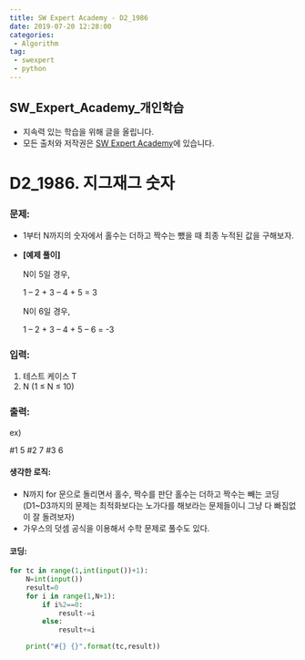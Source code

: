```yaml
---
title: SW Expert Academy - D2_1986
date: 2019-07-20 12:28:00
categories:
 - Algorithm
tag:
 - swexpert
 - python
---
```


## SW_Expert_Academy_개인학습

- 지속력 있는 학습을 위해 글을 올립니다.
- 모든 출처와 저작권은 [SW Expert Academy][출처]에 있습니다.



# D2_1986. 지그재그 숫자

### 문제:

- 1부터 N까지의 숫자에서 홀수는 더하고 짝수는 뺐을 때 최종 누적된 값을 구해보자.

- **[예제 풀이]**

  N이 5일 경우,

  1 – 2 + 3 – 4 + 5 = 3

  N이 6일 경우,

  1 – 2 + 3 – 4 + 5 – 6 = -3  

### 입력:

1. 테스트 케이스 T
2. N (1 ≤ N ≤ 10)

### 출력:

ex)

#1 5
#2 7
#3 6



#### 생각한 로직:

- N까지 for 문으로 돌리면서 홀수, 짝수를 판단 홀수는 더하고 짝수는 빼는 코딩 (D1~D3까지의 문제는 최적화보다는 노가다를 해보라는 문제들이니 그냥 다 빠짐없이 잘 돌려보자)
- 가우스의 덧셈 공식을 이용해서 수학 문제로 풀수도 있다.



#### 코딩:

```python
for tc in range(1,int(input())+1):
    N=int(input())
    result=0
    for i in range(1,N+1):
        if i%2==0:
            result-=i
        else:
            result+=i

    print("#{} {}".format(tc,result))
```



[출처]: https://www.swexpertacademy.com/